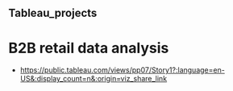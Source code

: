 ## Tableau_projects
# B2B retail data analysis
- https://public.tableau.com/views/pp07/Story1?:language=en-US&:display_count=n&:origin=viz_share_link
